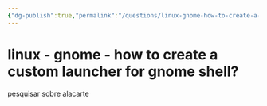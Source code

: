 ```yaml
---
{"dg-publish":true,"permalink":"/questions/linux-gnome-how-to-create-a-custom-launcher-for-gnome-shell/","dgHomeLink":true,"dgPassFrontmatter":false}
---
```



# linux - gnome - how to create a custom launcher for gnome shell?

pesquisar sobre alacarte